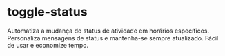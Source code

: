 # toggle-status
Automatiza a mudança do status de atividade em horários específicos. Personaliza mensagens de status e mantenha-se sempre atualizado. Fácil de usar e economize tempo.
